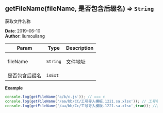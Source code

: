 ## getFileName(fileName, 是否包含后缀名) ⇒ <code>String</code>
<p>获取文件名称</p>

**Date**: 2019-06-10  
**Author**: liumouliang  

| Param | Type | Description |
| --- | --- | --- |
| fileName | <code>String</code> | <p>文件地址</p> |
| 是否包含后缀名 | <code>isExt</code> |  |

**Example**  
```javascript
console.log(getFileName('a/b/c.js')); // === c
console.log(getFileName('/aa/bb/CC/工号导入模板.1221.sa.xlsx')); // 工号导入模板.1221.sa
console.log(getFileName('/aa/bb/Cc/工号导入模板.1221.sa.xlsx',true)); //['工号导入模板.1221.sa', 'xlsx']
```
